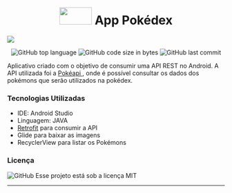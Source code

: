 <h1 align = "center"> <img src = https://media2.giphy.com/media/nPu9aQYq1dQbu/giphy.gif?cid=ecf05e47f5cy9kkh3d4d387cdrwtrlbmn8dugb7ofncbo502&rid=giphy.gif&ct=s" height = "40" width = "75"/> App Pokédex </h1>

<img src = "https://user-images.githubusercontent.com/45009920/179830515-83b8cede-b873-40e5-9839-0b9218ad6529.png"/>

<p align = "center"> <img alt="GitHub top language" src="https://img.shields.io/github/languages/top/carolfons/pokedex-android?color=red"> <img alt="GitHub code size in bytes" src="https://img.shields.io/github/languages/code-size/carolfons/pokedex-android?color=red"> <img alt="GitHub last commit" src="https://img.shields.io/github/last-commit/carolfons/pokedex-android?color=red"></p>

Aplicativo criado com o objetivo de consumir uma API REST no Android. A API utilizada foi a <a href = "https://pokeapi.co/"> Pokéapi </a>, onde é possível consultar os dados dos pokémons que serão utilizados na pokédex. 

<h3> Tecnologias Utilizadas </h3>

 - IDE: Android Studio
 - Linguagem: JAVA
 - <a href= "https://square.github.io/retrofit/">Retrofit</a> para consumir a API
 - Glide para baixar as imagens
 - RecyclerView para listar os Pokémons
 
 <h3> Licença </h3>
 <img alt="GitHub" src="https://img.shields.io/github/license/carolfons/pokedex-android?style=plastic">
 Esse projeto está sob a licença MIT 

---

